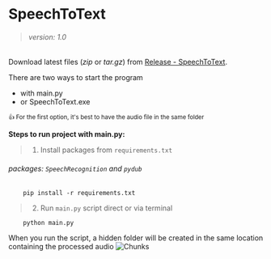 # **SpeechToText**
> ###### *version: 1.0*

Download latest files (*zip* or *tar.gz*) from [Release - SpeechToText](https://github.com/krecik0000/SpeechToText/releases/tag/Usefull).

There are two ways to start the program
- with main.py
- or SpeechToText.exe

<sub> :+1: For the first option, it's best to have the audio file in the same folder</sub>

**Steps to run project with main.py:**
> 1. Install packages from `requirements.txt`
###### packages: `SpeechRecognition` and `pydub`
```
    pip install -r requirements.txt
```
> 2. Run `main.py` script direct or via terminal
```
    python main.py
```
When you run the script, a hidden folder will be created in the same location containing the processed audio
![Chunks](/../images/chunks.png)
